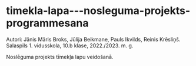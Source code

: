 # timekla-lapa---nosleguma-projekts-programmesana
Autori: Jānis Māris Broks, Jūlija Beikmane, Pauls Ikvilds, Reinis Krēsliņš.
Salaspils 1. vidusskola, 10.b klase, 2022./2023. m. g.

Noslēguma projekts tīmekļa lapu veidošanā.
